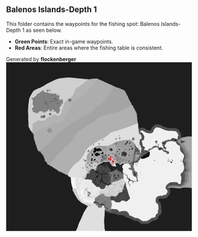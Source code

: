 ## Balenos Islands-Depth 1
This folder contains the waypoints for the fishing spot: Balenos Islands-Depth 1 as seen below.

- **Green Points**: Exact in-game waypoints.
- **Red Areas**: Entire areas where the fishing table is consistent.

Generated by **flockenberger**
![Balenos Islands-Depth 1](./Preview.png?raw=true "Balenos Islands-Depth 1")